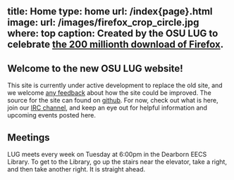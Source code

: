 title: Home
type: home
url: /index{page}.html
image:
    url: /images/firefox_crop_circle.jpg
    where: top
    caption: Created by the OSU LUG to celebrate <a href="http://firefoxcropcircle.com/circle">the 200 millionth download of Firefox</a>.
---

<h2>Welcome to the new OSU LUG website!</h2>

This site is currently under active development to replace the old site, and we
welcome [any feedback][gh-issues] about how the site could be improved. The
source for the site can found on [github][source]. For now, check out what is
here, join our [IRC channel][irc-guide], and keep an eye out for helpful information and
upcoming events posted here.

[gh-issues]: https://github.com/OSULUG/OSULUG-Website/issues
[source]: https://github.com/OSULUG/OSULUG-Website/
[irc-guide]: http://lug.oregonstate.edu/guides/irc/index.html

Meetings
--------

LUG meets every week on Tuesday at 6:00pm in the Dearborn EECS Library. To get
to the Library, go up the stairs near the elevator, take a right, and then
take another right. It is straight ahead.
